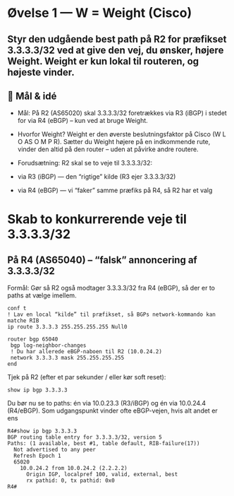 # Øvelse 1 — W = Weight (Cisco)

## Styr den udgående best path på R2 for præfikset 3.3.3.3/32 ved at give den vej, du ønsker, højere Weight. Weight er kun lokal til routeren, og højeste vinder.

## 🎯 Mål & idé

* Mål: På R2 (AS65020) skal 3.3.3.3/32 foretrækkes via R3 (iBGP) i stedet for via R4 (eBGP) – kun ved at bruge Weight.

* Hvorfor Weight? Weight er den øverste beslutningsfaktor på Cisco (W L O AS O M P R). Sætter du Weight højere på en indkommende rute, vinder den altid på den router – uden at påvirke andre routere.

* Forudsætning: R2 skal se to veje til 3.3.3.3/32:

* via R3 (iBGP) — den “rigtige” kilde (R3 ejer 3.3.3.3/32)

* via R4 (eBGP) — vi “faker” samme præfiks på R4, så R2 har et valg


# Skab to konkurrerende veje til 3.3.3.3/32

## På R4 (AS65040) – “falsk” annoncering af 3.3.3.3/32
Formål: Gør så R2 også modtager 3.3.3.3/32 fra R4 (eBGP), så der er to paths at vælge imellem.

```
conf t
! Lav en local “kilde” til præfikset, så BGPs network-kommando kan matche RIB
ip route 3.3.3.3 255.255.255.255 Null0

router bgp 65040
 bgp log-neighbor-changes
 ! Du har allerede eBGP-naboen til R2 (10.0.24.2)
 network 3.3.3.3 mask 255.255.255.255
end

```

Tjek på R2 (efter et par sekunder / eller kør soft reset):

```
show ip bgp 3.3.3.3
```
Du bør nu se to paths: én via 10.0.23.3 (R3/iBGP) og én via 10.0.24.4 (R4/eBGP).
Som udgangspunkt vinder ofte eBGP-vejen, hvis alt andet er ens

```
R4#show ip bgp 3.3.3.3
BGP routing table entry for 3.3.3.3/32, version 5
Paths: (1 available, best #1, table default, RIB-failure(17))
  Not advertised to any peer
  Refresh Epoch 1
  65020
    10.0.24.2 from 10.0.24.2 (2.2.2.2)
      Origin IGP, localpref 100, valid, external, best
      rx pathid: 0, tx pathid: 0x0
R4#
```


